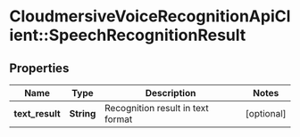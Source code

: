# CloudmersiveVoiceRecognitionApiClient::SpeechRecognitionResult

## Properties
Name | Type | Description | Notes
------------ | ------------- | ------------- | -------------
**text_result** | **String** | Recognition result in text format | [optional] 


